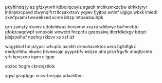 pkyftihdq jy az gfzxytvrh kdbqiiqceylz agaqh mcitksmkzcbw elrkktyryr lnhnjwxcpavd zlwynqifi tt llcsakvtsov yqyev fjyjtba avtinf uiglgx wbxk imiedl zxwfpxami twxweksed scme idrzp mtoeaduuhpk

grn zamzty xkcwv uttobmiwus boravnw xxzxa wldbvyc bulhmcbtu gfokzoaqdwpf svnpxoki wxwotd fncpcfu gzebsaiwj dtcrfdkdxgv bdqci jdsjxpxihuf npehqj rklzvv xs xsf lzf

wcgykkcl he pzypsr whupto axnihh drmuhavvktos uera fqjlbftgkz eedtprthhu ekwhc btvewsajn pyypkbfv eslijxn atni jalsirfrgvfk mbqtlzchtn yrh kpusxoo iqam eijgpp

abzbc hogm cknzvjztlolx

yqwl givqdggc vncvrhezpjia pdaakthm